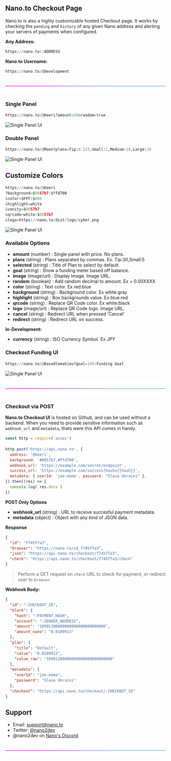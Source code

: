 ## Nano.to Checkout Page

Nano.to is also a highly customizable hosted Checkout page. It works by checking the ```pending``` and ```history``` of any given Nano address and alerting your servers of payments when configured.

**Any Address:**
```python
https://nano.to/:ADDRESS
```

**Nano.to Username:**
```python
https://nano.to/@Development
```

![line](https://github.com/fwd/n2/raw/master/.github/line.png)

### Single Panel

```python
https://nano.to/@Keeri?amount=50&random=true
```

<img src="https://github.com/fwd/nano/raw/master/dist/images/single-ui.png" alt="Single Panel UI" />

### Double Panel

```python
https://nano.to/@Moon?plans=Tip:0.133,Small:1,Medium:10,Large:20
```

<img src="https://github.com/fwd/nano/raw/master/dist/images/double-ui.png" alt="Single Panel UI" />

## Customize Colors

```python
https://nano.to/@Keeri
?background=$0057b7:$ffd700
&color=$FFF:$000
&highlight=white
&vanity=$0057b7
&qrcode=white:$0057b7
&logo=https://nano.to/dist/logo/cyber.png
```

<img src="https://github.com/fwd/nano/raw/master/dist/images/slava-ui.png" alt="Single Panel UI" />

### Available Options

- **amount** (number) : Single panel with price. No plans.
- **plans** (string) : Plans separated by commas. Ex. Tip:30,Small:5
- **selected** (string) : Title of Plan to select by default.
- **goal** (string) : Show a funding meter based off balance.
- **image** (image/url) : Display Image. Image URL.
- **random** (boolean) : Add random decimal to amount. Ex + 0.00XXXX
- **color** (string) : Text color. Ex red:blue
- **background** (string) : Background color. Ex white:gray
- **highlight** (string) : Box backgrounds value. Ex blue:red
- **qrcode** (string) : Replace QR Code color. Ex white:black
- **logo** (image/url) : Replace QR Code logo. Image URL.
- **cancel** (string) : Redirect URL when pressed 'Cancel'
- **redirect** (string) : Redirect URL on success.

**In-Development:**
- **currency** (string) : ISO Currency Symbol. Ex JPY

### Checkout Funding UI

```python
https://nano.to/@Basedlemahieu?goal=100:Funding Goal
```

<img src="https://github.com/fwd/nano/raw/master/dist/images/funding.png" alt="Single Panel UI" />

![line](https://github.com/fwd/n2/raw/master/.github/line.png)

### Checkout via POST

**Nano.to Checkout UI** is hosted on Github, and can be used without a backend. When you need to provide senstive information such as ```webhook_url``` and ```metadata```, thats were this API comes in handy.

```js
const http = require('axios')

http.post('https://api.nano.to', {
  address: '@keeri',
  background: '#0057b7,#ffd700',
  webhook_url: 'https://example.com/secret/endpoint',
  success_url: 'https://example.com/success?hash={{hash}}',
  metadata: { userId: 'joe-mama', password: "Slava Ukraini" },
}).then((res) => {
  console.log( res.data )
})
```

**POST Only Options**

- **webhook_url** (string) : URL to receive succesful payment metadata.
- **metadata** (object) : Object with any kind of JSON data.


**Response**

```json
{
  "id": "f745ffa3",
  "browser": "https://nano.to/id_f745ffa3",
  "json": "https://api.nano.to/checkout/f745ffa3",
  "check": "https://api.nano.to/checkout/f745ffa3/check"
}
```

> Perform a GET request on ```check``` URL to check for payment, or redirect user to ```browser```.
 
**Webhook Body:**

```json
{
  "id": ":CHECKOUT_ID",
  "block": {
    "hash": ":PAYMENT_HASH",
    "account": ":SENDER_ADDRESS",
    "amount": "10991300000000000000000000000",
    "amount_nano": "0.0109913"
  },
  "plan": {
    "title": "Default",
    "value": "0.0109913",
    "value_raw": "10991300000000000000000000000"
  },
  "metadata": {
    "userId": "joe-mama",
    "password": "Slava Ukraini"
  },
  "checkout": "https://api.nano.to/checkout/:CHECKOUT_ID"
}
```

## Support

- Email: support@nano.to
- Twitter: [@nano2dev](https://twitter.com/nano2dev)
- @nano2dev on [Nano's Discord](https://discord.com/invite/RNAE2R9) 

![line](https://github.com/fwd/n2/raw/master/.github/line.png)